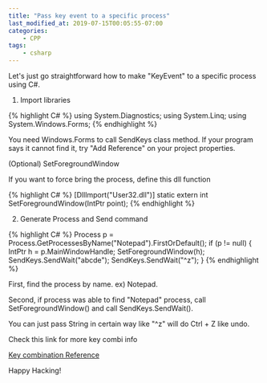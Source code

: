 ```yaml
---
title: "Pass key event to a specific process"
last_modified_at: 2019-07-15T00:05:55-07:00
categories:
    - CPP
tags:
    - csharp
---
```


Let's just go straightforward how to make "KeyEvent" to a specific process using C#.

1) Import libraries

{% highlight C# %}
using System.Diagnostics;
using System.Linq;
using System.Windows.Forms;
{% endhighlight %}

You need Windows.Forms to call SendKeys class method. If your program says it cannot find it, try "Add Reference" on your project properties.

(Optional) SetForegroundWindow

If you want to force bring the process, define this dll function

{% highlight C# %}
[DllImport("User32.dll")]
static extern int SetForegroundWindow(IntPtr point);
{% endhighlight %}

2) Generate Process and Send command

{% highlight C# %}
Process p = Process.GetProcessesByName("Notepad").FirstOrDefault();
 if (p != null)
 {
     IntPtr h = p.MainWindowHandle;
     SetForegroundWindow(h);
     SendKeys.SendWait("abcde");
     SendKeys.SendWait("^z");
}
{% endhighlight %}

First, find the process by name. ex) Notepad.

Second, if process was able to find "Notepad" process, call SetForegroundWindow() and call SendKeys.SendWait().

You can just pass String in certain way like "^z" will do Ctrl + Z like undo.

Check this link for more key combi info

[Key combination Reference](https://docs.microsoft.com/en-us/dotnet/api/system.windows.forms.sendkeys.send?view=netframework-4.8)  

Happy Hacking!
